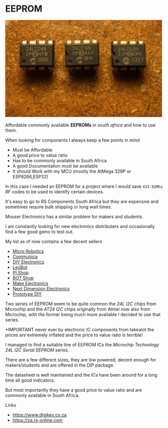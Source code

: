 # EEPROM

[<img src="img/eeprom.JPG" width="500"/>](img/eeprom.JPG)

Affordable commonly available **EEPROMs** in *south africa* and how to use them.

When looking for components I always keep a few points in mind
- Must be Affordable
- A good price to value ratio
- Has to be commonly available in South Africa
- A good Documentation must be available
- It should Work with my MCU (mostly the AtMega 328P or ESP8266,ESP32)

In this case I needed an EEPROM for a project where I would save `433.92Mhz` *RF* codes to be used to identify certain devices.

It's easy to go to RS Components South Africa but they are expensive and sometimes require bulk shipping or long wait times. 

Mouser Electronics has a similar problem for makers and students.

I am constantly looking for new electronics distributers and occasionally find a few good gems to test out.

My list as of now contains a few decent sellers

- [Micro Robotics](https://www.robotics.org.za)
- [Communica](https://www.communica.co.za)
- [DIY Electronics](https://www.diyelectronics.co.za)
- [LeoBot](https://leobot.net)
- [PI Shop](https://www.pishop.co.za)
- [BOT Shop](https://botshop.co.za)
- [Make Electronics](https://make.net.za)
- [Next Dimension Electronics](https://nde3d.co.za)
- [Prototype DIY](https://www.prototypediy.co.za)

Two series of EEPROM seem to be quite common the *24L I2C* chips from Microchip and the *AT24 I2C* chips originally from Atmel now also from Microchip, with the former being much more available I decided to use that series.

*IMPORTANT never ever by electronic IC components from takealot the prices are extremely inflated and the price to value ratio is terrible!

I managed to find a suitable line of EEPROM ICs the *Microchip Technology 24L I2C Serial EEPROM* series.

There are a few different sizes, they are low powered, decent enough for makers/students and are offered in the DIP package.

The datasheet is well maintained and the ICs have been around for a long time all good indicators.

But most importantly they have a good price to value ratio and are commonly available in South Africa.




Links
- https://www.digikey.co.za
- https://za.rs-online.com